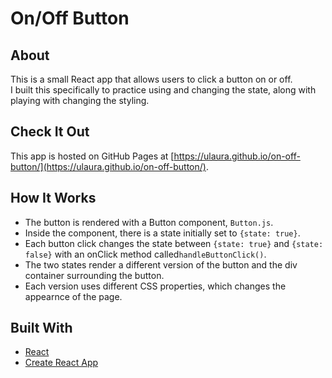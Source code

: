# On/Off Button

## About
This is a small React app that allows users to click a button on or off.<br />
I built this specifically to practice using and changing the state, along with playing with changing the styling.

## Check It Out
This app is hosted on GitHub Pages at [https://ulaura.github.io/on-off-button/](https://ulaura.github.io/on-off-button/).

## How It Works
* The button is rendered with a Button component, `Button.js`. 
* Inside the component, there is a state initially set to `{state: true}`.
* Each button click changes the state between `{state: true}` and `{state: false}` with an onClick method called`handleButtonClick()`.
* The two states render a different version of the button and the div container surrounding the button.
* Each version uses different CSS properties, which changes the appearnce of the page. 

## Built With
* [React](http://www.reactjs.org/)
* [Create React App](https://github.com/facebook/create-react-app)